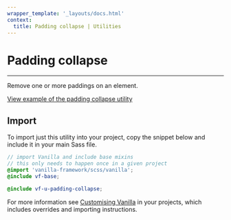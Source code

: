 ```yaml
---
wrapper_template: '_layouts/docs.html'
context:
  title: Padding collapse | Utilities
---
```


# Padding collapse

<hr>

Remove one or more paddings on an element.

<div class="embedded-example"><a href="/docs/examples/utilities/padding-collapse/" class="js-example">
View example of the padding collapse utility
</a></div>

## Import

To import just this utility into your project, copy the snippet below and include it in your main Sass file.

```scss
// import Vanilla and include base mixins
// this only needs to happen once in a given project
@import 'vanilla-framework/scss/vanilla';
@include vf-base;

@include vf-u-padding-collapse;
```

For more information see [Customising Vanilla](/docs/customising-vanilla/) in your projects, which includes overrides and importing instructions.
